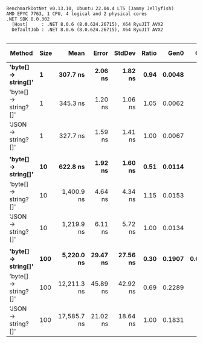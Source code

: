 ```

BenchmarkDotNet v0.13.10, Ubuntu 22.04.4 LTS (Jammy Jellyfish)
AMD EPYC 7763, 1 CPU, 4 logical and 2 physical cores
.NET SDK 8.0.302
  [Host]     : .NET 8.0.6 (8.0.624.26715), X64 RyuJIT AVX2
  DefaultJob : .NET 8.0.6 (8.0.624.26715), X64 RyuJIT AVX2


```
| Method               | Size | Mean        | Error    | StdDev   | Ratio | Gen0   | Gen1   | Allocated | Alloc Ratio |
|--------------------- |----- |------------:|---------:|---------:|------:|-------:|-------:|----------:|------------:|
| **&#39;byte[] → string[]&#39;**  | **1**    |    **307.7 ns** |  **2.06 ns** |  **1.82 ns** |  **0.94** | **0.0048** |      **-** |     **416 B** |        **0.71** |
| &#39;byte[] → string?[]&#39; | 1    |    345.3 ns |  1.20 ns |  1.06 ns |  1.05 | 0.0062 |      - |     528 B |        0.90 |
| &#39;JSON → string?[]&#39;   | 1    |    327.7 ns |  1.59 ns |  1.41 ns |  1.00 | 0.0067 |      - |     584 B |        1.00 |
|                      |      |             |          |          |       |        |        |           |             |
| **&#39;byte[] → string[]&#39;**  | **10**   |    **622.8 ns** |  **1.92 ns** |  **1.60 ns** |  **0.51** | **0.0114** |      **-** |    **1024 B** |        **0.88** |
| &#39;byte[] → string?[]&#39; | 10   |  1,400.9 ns |  4.64 ns |  4.34 ns |  1.15 | 0.0153 |      - |    1384 B |        1.18 |
| &#39;JSON → string?[]&#39;   | 10   |  1,219.9 ns |  6.11 ns |  5.72 ns |  1.00 | 0.0134 |      - |    1168 B |        1.00 |
|                      |      |             |          |          |       |        |        |           |             |
| **&#39;byte[] → string[]&#39;**  | **100**  |  **5,220.0 ns** | **29.47 ns** | **27.56 ns** |  **0.30** | **0.1907** | **0.0076** |   **16392 B** |        **1.05** |
| &#39;byte[] → string?[]&#39; | 100  | 12,211.3 ns | 45.89 ns | 42.92 ns |  0.69 | 0.2289 |      - |   19448 B |        1.24 |
| &#39;JSON → string?[]&#39;   | 100  | 17,585.7 ns | 21.02 ns | 18.64 ns |  1.00 | 0.1831 |      - |   15632 B |        1.00 |

